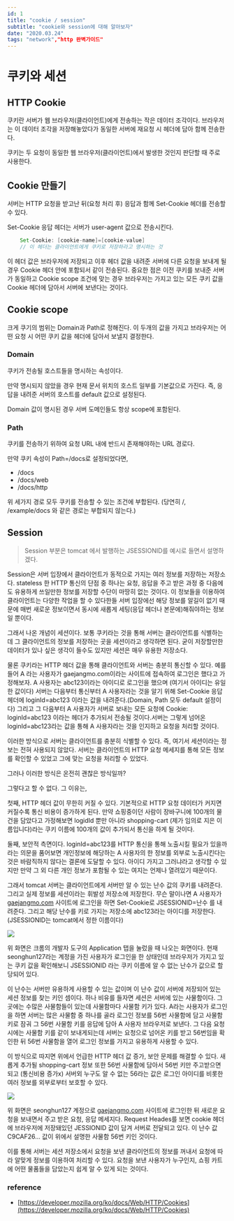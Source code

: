 ```yaml
---
id: 1
title: "cookie / session"
subtitle: "cookie와 session에 대해 알아보자"
date: "2020.03.24"
tags: "network","http 완벽가이드"
---
```


# 쿠키와 세션

## HTTP Cookie

쿠키란 서버가 웹 브라우저(클라이언트)에게 전송하는 작은 데이터 조각이다. 브라우저는 이 데이터 조각을 저장해놓았다가 동일한 서버에 재요청 시 헤더에 담아 함께 전송한다.

쿠키는 두 요청이 동일한 웹 브라우저(클라이언트)에서 발생한 것인지 판단할 때 주로 사용한다.

## Cookie 만들기

서버는 HTTP 요청을 받고난 뒤(요청 처리 후) 응답과 함께 Set-Cookie 헤더를 전송할 수 있다.

Set-Cookie 응답 헤더는 서버가 user-agent 값으로 전송시킨다.

```java
    Set-Cookie: [cookie-name]=[cookie-value]
    // 이 헤더는 클라이언트에게 쿠키로 저장하라고 명시하는 것
```

이 헤더 값은 브라우저에 저장되고 이후 헤더 값을 내려준 서버에 다른 요청을 보내게 될 경우 Cookie 헤더 안에 포함되서 같이 전송된다. 중요한 점은 이전 쿠키를 보내준 서버가 동일하고 Cookie scope 조건에 맞는 경우 브라우저는 가지고 있는 모든 쿠키 값을 Cookie 헤더에 담아서 서버에 보낸다는 것이다.

## Cookie scope

크게 쿠기의 범위는 Domain과 Path로 정해진다. 이 두개의 값을 가지고 브라우저는 어떤 요청 시 어떤 쿠키 값을 헤더에 담아서 보낼지 결정한다.

### Domain

쿠키가 전송될 호스트들을 명시하는 속성이다.

만약 명시되지 않았을 경우 현재 문서 위치의 호스트 일부를 기본값으로 가진다. 즉, 응답을 내려준 서버의 호스트를 default 값으로 설정된다.

Domain 값이 명시된 경우 서버 도메인들도 항상 scope에 포함된다.

### Path

쿠키를 전송하기 위하여 요청 URL 내에 반드시 존재해야하는 URL 경로다.

만약 쿠키 속성이 Path=/docs로 설정되었다면,

- /docs
- /docs/web
- /docs/http

위 세가지 경로 모두 쿠키를 전송할 수 있는 조건에 부합된다. (당연히 /, /example/docs 와 같은 경로는 부합되지 않는다.)

## Session

> Session 부분은 tomcat 에서 발행하는 JSESSIONID를 예시로 들면서 설명하겠다.

Session은 서버 입장에서 클라이언트가 동적으로 가지는 여러 정보를 저장하는 저장소다. stateless 한 HTTP 통신의 단점 중 하나는 요청, 응답을 주고 받은 과정 중 다음에도 유용하게 쓰일만한 정보를 저장할 수단이 마땅히 없는 것이다. 이 정보들을 이용하여 클라이언트는 다양한 작업을 할 수 있다한들 서버 입장에선 해당 정보를 알길이 없기 때문에 매번 새로운 정보이면서 동시에 새롭게 세팅(응답 헤더나 본문에)해줘야하는 정보일 뿐이다.

그래서 나온 개념이 세션이다. 보통 쿠키라는 것을 통해 서버는 클라이언트를 식별하는데 그 클라이언트의 정보를 저장하는 곳을 세션이라고 생각하면 된다. 굳이 저장할만한 데이터가 있나 싶은 생각이 들수도 있지만 세션은 매우 유용한 저장소다.

물론 쿠키라는 HTTP 헤더 값을 통해 클라이언트와 서버는 충분히 통신할 수 있다. 예를 들어 A 라는 사용자가 gaejangmo.com이라는 사이트에 접속하여 로그인은 했다고 가정해보자. A 사용자는 abc123이라는 아이디로 로그인을 했으며 (여기서 아이디는 유일한 값이다) 서버는 다음부터 통신부터 A 사용자라는 것을 알기 위해 Set-Cookie 응답 헤더에 loginId=abc123 이라는 값을 내려준다.(Domain, Path 모두 default 설정이다) 그리고 그 다음부터 A 사용자가 서버로 보내는 모든 요청에  Cookie: loginId=abc123 이라는 헤더가 추가되서 전송될 것이다.서버는 그렇게 넘어온 loginId=abc123라는 값을 통해 A 사용자라는 것을 인지하고 요청을 처리할 것이다.

이러한 방식으로 서버는 클라이언트를 충분히 식별할 수 있다. 즉, 여기서 세션이라는 정보는 전혀 사용되지 않았다. 서버는 클라이언트의 HTTP 요청 메세지를 통해 모든 정보를 확인할 수 있었고 그에 맞는 요청을 처리할 수 있었다. 

그러나 이러한 방식은 온전히 괜찮은 방식일까?

그렇다고 할 수 없다. 그 이유는,

첫째, HTTP 헤더 값이 무한히 커질 수 있다. 기본적으로 HTTP 요청 데이터가 커지면 커질수록 통신 비용이 증가하게 된다. 만약 쇼핑중이던 사람이 장바구니에 100개의 물건을 담았다고 가정해보면 logidId 뿐만 아니라 shopping-cart (제가 임의로 지은 이름입니다)라는 쿠키 이름에 100개의 값이 추가되서 통신을 하게 될 것이다.

둘째, 보안적 측면이다. loginId=abc123를 HTTP 통신을 통해 노출시킬 필요가 있을까라는 의문을 품어보면 개인정보에 해당하는 A 사용자의 한 정보를 외부로 노출시킨다는 것은 바람직하지 않다는 결론에 도달할 수 있다. 아이디 가지고 그러냐라고 생각할 수 있지만 만약 그 외 다른 개인 정보가 포함될 수 있는 여지는 언제나 열려있기 때문이다.

그래서 tomcat 서버는 클라이언트에게 서버만 알 수 있는 난수 값의 쿠키를 내려준다. 그리고 실제 정보를 세션이라는 휘발성 저장소에 저장한다. 무슨 말이나면 A 사용자가 [gaejangmo.com](http://gaejangmo.com) 사이트에 로그인을 하면 Set-Cookie로 JSESSIONID=난수 를 내려준다. 그리고 해당 난수를 키로 가지는 저장소에 abc123라는 아이디를 저장한다. (JSESSIONID는 tomcat에서 정한 이름이다)

![](https://user-images.githubusercontent.com/30451129/77444398-1ef34880-6e2f-11ea-8f35-256e89dfeed0.png)

위 화면은 크롬의 개발자 도구의 Application 탭을 눌렀을 때 나오는 화면이다. 현재 seonghun127라는 계정을 가진 사용자가 로그인을 한 상태인데 브라우저가 가지고 있는 쿠키 값을 확인해보니 JSESSIONID 라는 쿠키 이름에 알 수 없는 난수가 값으로 할당되어 있다.

이 난수는 서버만 유용하게 사용할 수 있는 값이며 이 난수 값이 서버에 저장되어 있는 세션 정보를 찾는 키인 셈이다. 하나 비유를 들자면 세션은 서버에 있는 사물함이다. 그곳에는 수많은 사물함들이 있는데 사물함마다 사물함 키가 있다. A라는 사용자가 로그인을 하면 서버는 많은 사물함 중 하나를 골라 로그인 정보를 56번 사물함에 담고 사물함 키로 잠궈 그 56번 사물함 키를 응답에 담아 A 사용자 브라우저로 보낸다. 그 다음 요청 시에는 사물함 키를 같이 보내게되는데 서버는 요청으로 넘어온 키를 받고 56번임을 확인한 뒤 56번 사물함을 열어 로그인 정보를 가지고 유용하게 사용할 수 있다.

이 방식으로 따지면 위에서 언급한 HTTP 헤더 값 증가, 보안 문제를 해결할 수 있다. 새롭게 추가될 shopping-cart 정보 또한 56번 사물함에 담아서 56번 키만 주고받으면 되고 (통신비용 증가x) 서버외 누구도 알 수 없는 56라는 값은 로그인 아이디를 비롯한 여러 정보를 외부로부터 보호할 수 있다.

![](https://user-images.githubusercontent.com/30451129/77444412-231f6600-6e2f-11ea-9323-f9352fefde58.png)

위 화면은 seonghun127 계정으로 [gaejangmo.com](http://gaejangmo.com) 사이트에 로그인한 뒤 새로운 요청을 보내면서 주고 받은 요청, 응답 메세지다. Request Heades를 보면  cookie 헤더에 브라우저에 저장돼있던 JESSIONID 값이 담겨 서버로 전달되고 있다. 이 난수 값 C9CAF26... 값이 위에서 설명한 사물함 56번 키인 것이다.

이를 통해 서버는 세션 저장소에서 요청을 보낸 클라이언트의 정보를 꺼내서 요청에 따라 알맞게 정보를 이용하여 처리할 수 있다. 요청을 보낸 사용자가 누구인지, 쇼핑 카트에 어떤 물품들을 담았는지 쉽게 알 수 있게 되는 것이다.

### reference

- [https://developer.mozilla.org/ko/docs/Web/HTTP/Cookies](https://developer.mozilla.org/ko/docs/Web/HTTP/Cookies)
